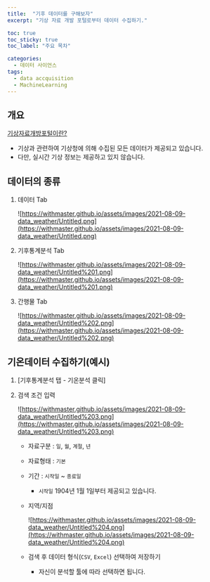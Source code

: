 ```yaml
---
title:  "기후 데이터를 구해보자"
excerpt: "기상 자료 개발 포털로부터 데이터 수집하기."

toc: true
toc_sticky: true
toc_label: "주요 목차"

categories:
  - 데이터 사이언스
tags:
  - data accquisition
  - MachineLearning
---
```



## 개요

[기상자료개방포털이란?](https://data.kma.go.kr/cmmn/static/staticPage.do?page=intro)

* 기상과 관련하여 기상청에 의해 수집된 모든 데이터가 제공되고 있습니다. 
* 다만, 실시간 기상 정보는 제공하고 있지 않습니다.    

## 데이터의 종류

1. 데이터 Tab

    ![https://withmaster.github.io/assets/images/2021-08-09-data_weather/Untitled.png](https://withmaster.github.io/assets/images/2021-08-09-data_weather/Untitled.png)

2. 기후통계분석 Tab

    ![https://withmaster.github.io/assets/images/2021-08-09-data_weather/Untitled%201.png](https://withmaster.github.io/assets/images/2021-08-09-data_weather/Untitled%201.png)

3. 간행물 Tab

    ![https://withmaster.github.io/assets/images/2021-08-09-data_weather/Untitled%202.png](https://withmaster.github.io/assets/images/2021-08-09-data_weather/Untitled%202.png)

## 기온데이터 수집하기(예시)

1. [기후통계분석 탭 - 기온분석 클릭]      

2. 검색 조건 입력

    ![https://withmaster.github.io/assets/images/2021-08-09-data_weather/Untitled%203.png](https://withmaster.github.io/assets/images/2021-08-09-data_weather/Untitled%203.png)

    - 자료구분 : `일`, `월`, `계절`, `년`
    - 자료형태 : `기본`
    - 기간 : `시작일` ~ `종료일`
        - `시작일` 1904년 1월 1일부터 제공되고 있습니다.
    - 지역/지점

        ![https://withmaster.github.io/assets/images/2021-08-09-data_weather/Untitled%204.png](https://withmaster.github.io/assets/images/2021-08-09-data_weather/Untitled%204.png)

    - 검색 후 데이터 형식(`CSV`, `Excel`) 선택하여 저장하기
        - 자신이 분석할 툴에 따라 선택하면 됩니다.